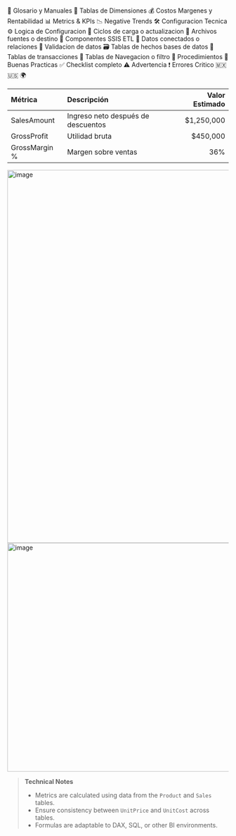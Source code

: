 📘 Glosario y Manuales
🧮 Tablas de Dimensiones
💰 Costos Margenes y Rentabilidad
📊 Metrics & KPIs 
📉 Negative Trends 
🛠️ Configuracion Tecnica
⚙️ Logica de Configuracion
🔄 Ciclos de carga o actualizacion
📂 Archivos fuentes o destino
🧱 Componentes SSIS ETL
🧷 Datos conectados o relaciones
🧪 Validacion de datos
🗃️ Tablas de hechos bases de datos
🧾 Tablas de transacciones
🧭 Tablas de Navegacion o filtro
📑 Procedimientos
🧠 Buenas Practicas
✅ Checklist completo
⚠️ Advertencia
❗ Errores Critico
🇲🇽
🇺🇸
🌍


| Métrica         | Descripción                         | Valor Estimado |
|:----------------|:------------------------------------|----------------:|
| SalesAmount     | Ingreso neto después de descuentos  | $1,250,000      |
| GrossProfit     | Utilidad bruta                      | $450,000        |
| GrossMargin %   | Margen sobre ventas                 | 36%             |




<img width="1722" height="848" alt="image" src="https://github.com/user-attachments/assets/5958bf3c-5568-4a29-90cf-6aff84efde5e" />

<img width="968" height="520" alt="image" src="https://github.com/user-attachments/assets/f9b9b62b-7a75-474e-8541-580f0eba5ffb" />







> **Technical Notes**  
> - Metrics are calculated using data from the `Product` and `Sales` tables.  
> - Ensure consistency between `UnitPrice` and `UnitCost` across tables.  
> - Formulas are adaptable to DAX, SQL, or other BI environments.

